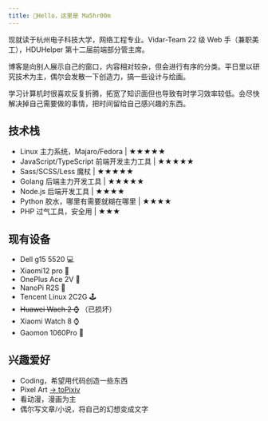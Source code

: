 ```yaml
---
title: 👋Hello，这里是 Ma5hr00m
---
```


现就读于杭州电子科技大学，网络工程专业。Vidar-Team 22 级 Web 手（兼职美工），HDUHelper 第十二届前端部分管主席。

博客是向别人展示自己的窗口，内容相对较杂，但会进行有序的分类。平日里以研究技术为主，偶尔会发散一下创造力，搞一些设计与绘画。

学习计算机时很喜欢反复折腾，拓宽了知识面但也导致有时学习效率较低。会尽快解决掉自己需要做的事情，把时间留给自己感兴趣的东西。

## 技术栈

- Linux 主力系统，Majaro/Fedora | ★★★★★
- JavaScript/TypeScript 前端开发主力工具 | ★★★★★
- Sass/SCSS/Less 魔杖 | ★★★★★
- Golang 后端主力开发工具 | ★★★★★
- Node.js 后端开发工具 | ★★★★
- Python 胶水，哪里有需要就糊在哪里 | ★★★★
- PHP 过气工具，安全用 | ★★★

## 现有设备

- Dell g15 5520 💻
- Xiaomi12 pro 📱
- OnePlus Ace 2V 📱
- NanoPi R2S 📶
- Tencent Linux 2C2G 🕹️
- ~~Huawei Wach 2 ⌚~~ （已损坏）
- Xiaomi Watch 8 ⌚
- Gaomon 1060Pro 🎨

## 兴趣爱好

- Coding，希望用代码创造一些东西
- Pixel Art [-> toPixiv](https://www.pixiv.net/users/86286425)
- 看动漫，漫画为主
- 偶尔写文章/小说，将自己的幻想变成文字
